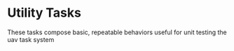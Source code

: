 # Utility Tasks
These tasks compose basic, repeatable behaviors useful for unit testing the uav task system